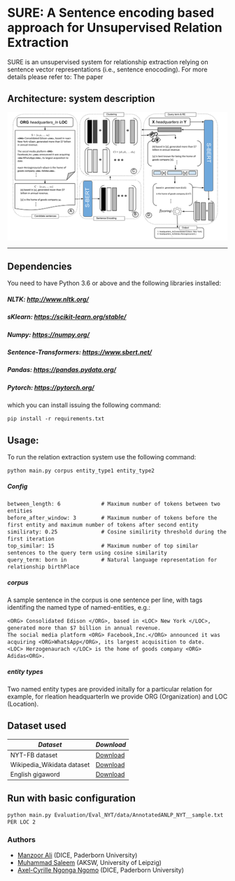 # SURE: A Sentence encoding based approach for Unsupervised Relation Extraction
SURE is an unsupervised system for relationship extraction relying on sentence vector representations (i.e., sentence enocoding). For more details please refer to: The paper

## Architecture: system description
![](recent.svg)
<hr/>

## Dependencies
You need to have Python 3.6 or above and the following libraries installed:

##### NLTK: http://www.nltk.org/
##### sKlearn: https://scikit-learn.org/stable/
##### Numpy: https://numpy.org/ 
##### Sentence-Transformers: https://www.sbert.net/
##### Pandas: https://pandas.pydata.org/
##### Pytorch: https://pytorch.org/

which you can install issuing the following command:
```
pip install -r requirements.txt
```
## Usage:
To run the relation extraction system use the following command:
```
python main.py corpus entity_type1 entity_type2
```
##### Config
```
between_length: 6             # Maximum number of tokens between two entities       
before_after_window: 3        # Maximum number of tokens before the first entity and maximum number of tokens after second entity
similiraty: 0.25              # Cosine similirity threshold during the first iteration
top_similar: 15               # Maximum number of top similar sentences to the query term using cosine similarity
query_term: born in           # Natural language representation for relationship birthPlace
```
##### corpus
A sample sentence in the corpus is one sentence per line, with tags identifing the named type of named-entities, e.g.:
```
<ORG> Consolidated Edison </ORG>, based in <LOC> New York </LOC>, generated more than $7 billion in annual revenue.
The social media platform <ORG> Facebook,Inc.</ORG> announced it was acquiring <ORG>WhatsApp</ORG>, its largest acquisition to date.
<LOC> Herzogenaurach </LOC> is the home of goods company <ORG> Adidas<ORG>.
```


##### entity types
Two named entity types are provided initally for a particular relation for example, for rleation headquarterIn we provide ORG (Organization) and LOC (Location).

## Dataset used

| *Dataset*   | *Download*  |
|-------------|-----------|
|NYT-FB dataset|[Download](http://iesl.cs.umass.edu/riedel/ecml/)|
|Wikipedia_Wikidata dataset|[Download](https://www.informatik.tu-darmstadt.de/ukp/research_6/data/lexical_resources/wikipedia_wikidata_relations/)|
|English gigaword|[Download](https://drive.google.com/file/d/0B0CbnDgKi0PyM1FEQXJRTlZtSTg/view)|

## Run with basic configuration

```
python main.py Evaluation/Eval_NYT/data/AnnotatedANLP_NYT__sample.txt  PER LOC 2
```
### Authors
  * [Manzoor Ali](https://dice-research.org/ManzoorAli) (DICE, Paderborn University) 
  * [Muhammad Saleem](https://sites.google.com/site/saleemsweb/) (AKSW, University of Leipzig) 
  * [Axel-Cyrille Ngonga Ngomo](https://dice-research.org/AxelCyrilleNgongaNgomo) (DICE, Paderborn University)

